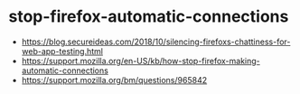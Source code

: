 # stop-firefox-automatic-connections

- https://blog.secureideas.com/2018/10/silencing-firefoxs-chattiness-for-web-app-testing.html
- https://support.mozilla.org/en-US/kb/how-stop-firefox-making-automatic-connections
- https://support.mozilla.org/bm/questions/965842 
